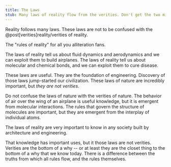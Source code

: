 ```yaml
---
title: The Laws
stub: Many laws of reality flow from the verities. Don't get the two mixed up.
---
```


Reality follows many <span class="info" markdown="inline">laws</span>. These laws are not to be confused with the @post[verities]reality/verities of reality.

<aside class="info" markdown="block">
The "rules of reality" for all you alliteration fans.
</aside>

The laws of reality tell us about fluid dynamics and aerodynamics and we can exploit them to build airplanes. The laws of reality tell us about molecular and chemical bonds, and we can exploit them to cure disease.

These laws are useful. They are the foundation of engineering. Discovery of those laws jump-started our civilization. These laws of nature are incredibly important, but *they are not verities*.

Do not confuse the laws of nature with the verities of nature. The behavior of air over the wing of an airplane is useful knowledge, but it is emergent from molecular interactions. The rules that govern the structure of molecules are important, but they are emergent from the interplay of individual atoms.

The laws of reality are very important to know in any society built by architecture and engineering.

That knowledge has important uses, but it those laws are not verities. Verities are the bottom of a why -- or at least they are the closet thing to the bottom of a why that we know today. There is a difference between the truths from which all rules flow, and the rules themselves.
